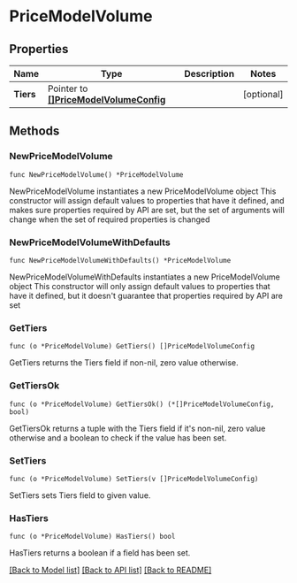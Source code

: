 # PriceModelVolume

## Properties

Name | Type | Description | Notes
------------ | ------------- | ------------- | -------------
**Tiers** | Pointer to [**[]PriceModelVolumeConfig**](PriceModelVolumeConfig.md) |  | [optional] 

## Methods

### NewPriceModelVolume

`func NewPriceModelVolume() *PriceModelVolume`

NewPriceModelVolume instantiates a new PriceModelVolume object
This constructor will assign default values to properties that have it defined,
and makes sure properties required by API are set, but the set of arguments
will change when the set of required properties is changed

### NewPriceModelVolumeWithDefaults

`func NewPriceModelVolumeWithDefaults() *PriceModelVolume`

NewPriceModelVolumeWithDefaults instantiates a new PriceModelVolume object
This constructor will only assign default values to properties that have it defined,
but it doesn't guarantee that properties required by API are set

### GetTiers

`func (o *PriceModelVolume) GetTiers() []PriceModelVolumeConfig`

GetTiers returns the Tiers field if non-nil, zero value otherwise.

### GetTiersOk

`func (o *PriceModelVolume) GetTiersOk() (*[]PriceModelVolumeConfig, bool)`

GetTiersOk returns a tuple with the Tiers field if it's non-nil, zero value otherwise
and a boolean to check if the value has been set.

### SetTiers

`func (o *PriceModelVolume) SetTiers(v []PriceModelVolumeConfig)`

SetTiers sets Tiers field to given value.

### HasTiers

`func (o *PriceModelVolume) HasTiers() bool`

HasTiers returns a boolean if a field has been set.


[[Back to Model list]](../README.md#documentation-for-models) [[Back to API list]](../README.md#documentation-for-api-endpoints) [[Back to README]](../README.md)


